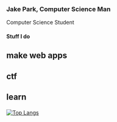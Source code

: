 ### Jake Park, Computer Science Man

Computer Science Student 

#### Stuff I do
## make web apps
## ctf
## learn


  
####

[![Top Langs](https://github-readme-stats.vercel.app/api/top-langs/?username=jp0x1)](https://github.com/3dgyGamer/github-readme-stats)
